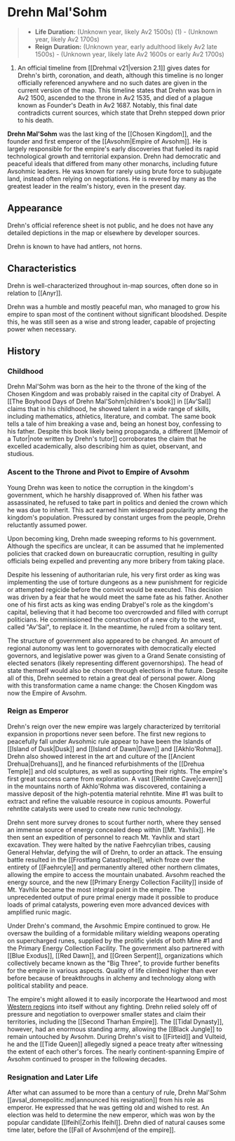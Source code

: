 # Drehn Mal'Sohm

<div class="annotate" markdown>

> - **Life Duration:** (Unknown year, likely Av2 1500s) (1) - (Unknown year, likely Av2 1700s)
> - **Reign Duration:** (Unknown year, early adulthood likely Av2 late 1500s) - (Unknown year, likely late Av2 1600s or early Av2 1700s)

</div>

1. An official timeline from [[Drehmal v21|version 2.1]] gives dates for Drehn's birth, coronation, and death, although this timeline is no longer officially referenced anywhere and no such dates are given in the current version of the map. This timeline states that Drehn was born in Av2 1500, ascended to the throne in Av2 1535, and died of a plague known as Founder's Death in Av2 1687. Notably, this final date contradicts current sources, which state that Drehn stepped down prior to his death.

**Drehn Mal'Sohm** was the last king of the [[Chosen Kingdom]], and the founder and first emperor of the [[Avsohm|Empire of Avsohm]]. He is largely responsible for the empire's early discoveries that fueled its rapid technological growth and territorial expansion. Drehn had democratic and peaceful ideals that differed from many other monarchs, including future Avsohmic leaders. He was known for rarely using brute force to subjugate land, instead often relying on negotiations. He is revered by many as the greatest leader in the realm's history, even in the present day.

## Appearance

Drehn's official reference sheet is not public, and he does not have any detailed depictions in the map or elsewhere by developer sources.

Drehn is known to have had antlers, not horns.

## Characteristics

Drehn is well-characterized throughout in-map sources, often done so in relation to [[Anyr]].

Drehn was a humble and mostly peaceful man, who managed to grow his empire to span most of the continent without significant bloodshed. Despite this, he was still seen as a wise and strong leader, capable of projecting power when necessary.

## History 

### Childhood

Drehn Mal'Sohm was born as the heir to the throne of the king of the Chosen Kingdom and was probably raised in the capital city of Drabyel. A [[The Boyhood Days of Drehn Mal'Sohm|children's book]] in [[Av'Sal]] claims that in his childhood, he showed talent in a wide range of skills, including mathematics, athletics, literature, and combat. The same book tells a tale of him breaking a vase and, being an honest boy, confessing to his father. Despite this book likely being propaganda, a different [[Memoir of a Tutor|note written by Drehn's tutor]] corroborates the claim that he excelled academically, also describing him as quiet, observant, and studious.

### Ascent to the Throne and Pivot to Empire of Avsohm

Young Drehn was keen to notice the corruption in the kingdom's government, which he harshly disapproved of. When his father was assassinated, he refused to take part in politics and denied the crown which he was due to inherit. This act earned him widespread popularity among the kingdom's population. Pressured by constant urges from the people, Drehn reluctantly assumed power.

Upon becoming king, Drehn made sweeping reforms to his government. Although the specifics are unclear, it can be assumed that he implemented policies that cracked down on bureaucratic corruption, resulting in guilty officials being expelled and preventing any more bribery from taking place. 

Despite his lessening of authoritarian rule, his very first order as king was implementing the use of torture dungeons as a new punishment for regicide or attempted regicide before the convict would be executed. This decision was driven by a fear that he would meet the same fate as his father. Another one of his first acts as king was ending Drabyel's role as the kingdom's capital, believing that it had become too overcrowded and filled with corrupt politicians. He commissioned the construction of a new city to the west, called "Av'Sal", to replace it. In the meantime, he ruled from a solitary tent. 

The structure of government also appeared to be changed. An amount of regional autonomy was lent to governorates with democratically elected governors, and legislative power was given to a Grand Senate consisting of elected senators (likely representing different governorships). The head of state themself would also be chosen through elections in the future. Despite all of this, Drehn seemed to retain a great deal of personal power. Along with this transformation came a name change: the Chosen Kingdom was now the Empire of Avsohm.

### Reign as Emperor

Drehn's reign over the new empire was largely characterized by territorial expansion in proportions never seen before. The first new regions to peacefully fall under Avsohmic rule appear to have been the Islands of [[Island of Dusk|Dusk]] and [[Island of Dawn|Dawn]] and [[Akhlo'Rohma]]. Drehn also showed interest in the art and culture of the [[Ancient Drehua|Drehuans]], and he financed refurbishments of the [[Drehua Temple]] and old sculptures, as well as supporting their rights. The empire's first great success came from exploration. A vast [[Rehntite Cave|cavern]] in the mountains north of Akhlo'Rohma was discovered, containing a massive deposit of the high-potentia material rehntite. Mine #1 was built to extract and refine the valuable resource in copious amounts. Powerful rehntite catalysts were used to create new runic technology.

Drehn sent more survey drones to scout further north, where they sensed an immense source of energy concealed deep within [[Mt. Yavhlix]]. He then sent an expedition of personnel to reach Mt. Yavhlix and start excavation. They were halted by the native Faehrcylian tribes, causing General Hehvlar, defying the will of Drehn, to order an attack. The ensuing battle resulted in the [[Frostfang Catastrophe]], which froze over the entirety of [[Faehrcyle]] and permanently altered other northern climates, allowing the empire to access the mountain unabated. Avsohm reached the energy source, and the new [[Primary Energy Collection Facility]] inside of Mt. Yavhlix became the most integral point in the empire. The unprecedented output of pure primal energy made it possible to produce loads of primal catalysts, powering even more advanced devices with amplified runic magic.

Under Drehn's command, the Avsohmic Empire continued to grow. He oversaw the building of a formidable military wielding weapons operating on supercharged runes, supplied by the prolific yields of both Mine #1 and the Primary Energy Collection Facility. The government also partnered with [[Blue Exodus]], [[Red Dawn]], and [[Green Serpent]], organizations which collectively became known as the "Big Three", to provide further benefits for the empire in various aspects. Quality of life climbed higher than ever before because of breakthroughs in alchemy and technology along with political stability and peace. 

The empire's might allowed it to easily incorporate the Heartwood and most [Western regions](/World/Regions/Western_Regions/) into itself without any fighting. Drehn relied solely off of pressure and negotiation to overpower smaller states and claim their territories, including the [[Second Tharhan Empire]]. The [[Tidal Dynasty]], however, had an enormous standing army, allowing the [[Black Jungle]] to remain untouched by Avsohm. During Drehn's visit to [[Firteid]] and Vulteid, he and the [[Tide Queen]] allegedly signed a peace treaty after witnessing the extent of each other's forces. The nearly continent-spanning Empire of Avsohm continued to prosper in the following decades.

### Resignation and Later Life

After what can assumed to be more than a century of rule, Drehn Mal'Sohm [[avsal_domepolitic.md|announced his resignation]] from his role as emperor. He expressed that he was getting old and wished to rest. An election was held to determine the new emperor, which was won by the popular candidate [[Ifeihl|Zorhis Ifeihl]]. Drehn died of natural causes some time later, before the [[Fall of Avsohm|end of the empire]].
